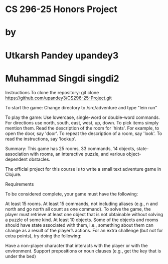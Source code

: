 # CS 296-25 Honors Project
# by
# Utkarsh Pandey upandey3
# Muhammad Singdi singdi2

Instructions
To clone the repository:
git clone https://github.com/upandey3/CS296-25-Project.git

To start the game:
Change directory to /src/adventure and type "lein run"

To play the game:
Use lowercase, single-word or double-word commands. For directions use north, south, east, west, up, down.
To pick items simply mention them. Read the description of the room for 'hints'. For example, 
to open the door, say 'door'.
To repeat the description of a room, say 'look'.
To read the instructions, say 'lookup'.


Summary: This game has 25 rooms, 33 commands, 14 objects, state-association with rooms, an interactive puzzle, and
		 various object-dependent obstacles.

The official project for this course is to write a small text adventure game in Clojure.

Requirements

To be considered complete, your game must have the following:

At least 15 rooms.
At least 15 commands, not including aliases (e.g., n and north and go north all count as one command).
To solve the game, the player must retrieve at least one object that is not obtainable without solving a puzzle of some kind.
At least 10 objects.
Some of the objects and rooms should have state associated with them, i.e., something about them can change as a result of the player’s actions.
For an extra challenge (but not for extra points), try doing the following:

Have a non-player character that interacts with the player or with the environment.
Support prepositions or noun clauses (e.g., get the key that is under the bed)
